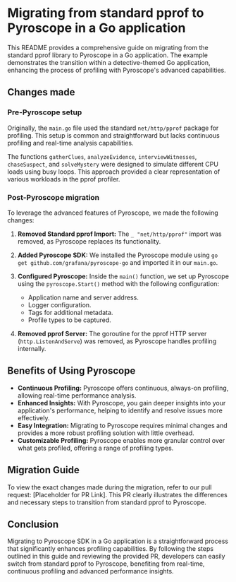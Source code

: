 # Migrating from standard pprof to Pyroscope in a Go application

This README provides a comprehensive guide on migrating from the standard pprof library to Pyroscope in a Go application. The example demonstrates the transition within a detective-themed Go application, enhancing the process of profiling with Pyroscope's advanced capabilities.

## Changes made

### Pre-Pyroscope setup

Originally, the `main.go` file used the standard `net/http/pprof` package for profiling. This setup is common and straightforward but lacks continuous profiling and real-time analysis capabilities.

The functions `gatherClues`, `analyzeEvidence`, `interviewWitnesses`, `chaseSuspect`, and `solveMystery` were designed to simulate different CPU loads using busy loops. This approach provided a clear representation of various workloads in the pprof profiler.

### Post-Pyroscope migration

To leverage the advanced features of Pyroscope, we made the following changes:

1. **Removed Standard pprof Import:** The `_ "net/http/pprof"` import was removed, as Pyroscope replaces its functionality.

2. **Added Pyroscope SDK:** We installed the Pyroscope module using `go get github.com/grafana/pyroscope-go` and imported it in our `main.go`.

3. **Configured Pyroscope:** Inside the `main()` function, we set up Pyroscope using the `pyroscope.Start()` method with the following configuration:
   - Application name and server address.
   - Logger configuration.
   - Tags for additional metadata.
   - Profile types to be captured.

4. **Removed pprof Server:** The goroutine for the pprof HTTP server (`http.ListenAndServe`) was removed, as Pyroscope handles profiling internally.

## Benefits of Using Pyroscope

- **Continuous Profiling:** Pyroscope offers continuous, always-on profiling, allowing real-time performance analysis.
- **Enhanced Insights:** With Pyroscope, you gain deeper insights into your application's performance, helping to identify and resolve issues more effectively.
- **Easy Integration:** Migrating to Pyroscope requires minimal changes and provides a more robust profiling solution with little overhead.
- **Customizable Profiling:** Pyroscope enables more granular control over what gets profiled, offering a range of profiling types.

## Migration Guide

To view the exact changes made during the migration, refer to our pull request: [Placeholder for PR Link]. This PR clearly illustrates the differences and necessary steps to transition from standard pprof to Pyroscope.

## Conclusion

Migrating to Pyroscope SDK in a Go application is a straightforward process that significantly enhances profiling capabilities. By following the steps outlined in this guide and reviewing the provided PR, developers can easily switch from standard pprof to Pyroscope, benefiting from real-time, continuous profiling and advanced performance insights.


